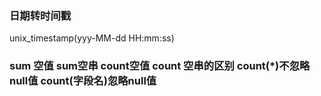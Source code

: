 ### 日期转时间戳
unix_timestamp(yyy-MM-dd HH:mm:ss)

### sum 空值  sum空串  count空值 count 空串的区别  count(*)不忽略null值 count(字段名)忽略null值


